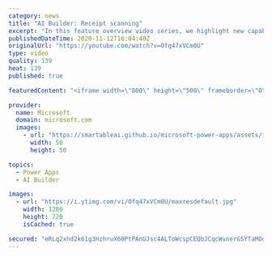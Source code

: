 ```yaml
---
category: news
title: "AI Builder: Receipt scanning"
excerpt: "In this feature overview video series, we highlight new capabilities included in the latest update to AI Builder.  Receipt scanning is a new AI Builder feature that processes receipts to identify and extract information. The AI model identifies receipt data, merchant information, total price, and taxes"
publishedDateTime: 2020-11-12T16:04:40Z
originalUrl: "https://youtube.com/watch?v=Ofq47xVCm0U"
type: video
quality: 139
heat: 139
published: true

featuredContent: "<iframe width=\"800\" height=\"500\" frameborder=\"0\" src=\"https://www.youtube.com/embed/Ofq47xVCm0U\" allow=\"accelerometer; autoplay; encrypted-media; gyroscope; picture-in-picture\" allowfullscreen></iframe>"

provider:
  name: Microsoft
  domain: microsoft.com
  images:
    - url: "https://smartableai.github.io/microsoft-power-apps/assets/images/organizations/microsoft.com-50x50.jpg"
      width: 50
      height: 50

topics:
  - Power Apps
  - AI Builder

images:
  - url: "https://i.ytimg.com/vi/Ofq47xVCm0U/maxresdefault.jpg"
    width: 1280
    height: 720
    isCached: true

secured: "eRLq2xhd2k61g3HzhruX60PtPAnUJsc4ALToWcspCEQbJCqcWvnerGSYTaMOdNjY8tFev6anqM16TAROWAj0yXHoSfXe4RFCUgAhiGMnzGOZs0hEl0YQDDOThJlFhLzftOYhlz1wPs2YKIWiJtbaa+LxdbK4R3myPuBWm7oVQZuQCTpax71LIRjb1aCeJ9T4uOa2M4rL5K7sxoGuSVbBhlZiWv/aNTIgw/6NE7sHQD/Txohp+Ua4+MpvCWiNqs0Sg5QAQWfYSdw6vb7kwNNYxHQS1DWK8iKj0BD++tc8MA8nvc+RAdk0vmL+EjuhxMvVQ7584cy4IpO/Lri+YKFvXnMcRB2yU/E8IZ4yRoNIAwcTdzds8R9uHn7A5zueGRMFRrugL//Hh1lDWXnjAyqTAzHpv/mwy3X1P2prrrB3UFU=;n59eK2DmaZaFg+7QL1q8SA=="
---
```


